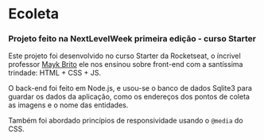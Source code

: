 # Ecoleta

### Projeto feito na NextLevelWeek primeira edição - curso Starter


Este projeto foi desenvolvido no curso Starter da Rocketseat, o íncrivel professor [Mayk Brito](https://github.com/maykbrito) ele nos ensinou sobre front-end com a santíssima trindade: HTML + CSS + JS.

O back-end foi feito em Node.js, e usou-se o banco de dados Sqlite3 para guardar os dados da aplicação, como os endereços dos pontos de coleta as imagens e o nome das entidades.

Também foi abordado princípios de responsividade usando o ```@media``` do CSS.

